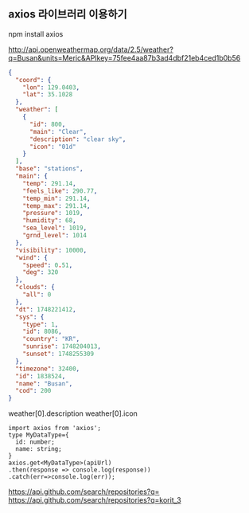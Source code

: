 ## axios 라이브러리 이용하기

npm install axios
 

 http://api.openweathermap.org/data/2.5/weather?q=Busan&units=Meric&APIkey=75fee4aa87b3ad4dbf21eb4ced1b0b56


```json
{
  "coord": {
    "lon": 129.0403,
    "lat": 35.1028
  },
  "weather": [
    {
      "id": 800,
      "main": "Clear",
      "description": "clear sky",
      "icon": "01d"
    }
  ],
  "base": "stations",
  "main": {
    "temp": 291.14,
    "feels_like": 290.77,
    "temp_min": 291.14,
    "temp_max": 291.14,
    "pressure": 1019,
    "humidity": 68,
    "sea_level": 1019,
    "grnd_level": 1014
  },
  "visibility": 10000,
  "wind": {
    "speed": 0.51,
    "deg": 320
  },
  "clouds": {
    "all": 0
  },
  "dt": 1748221412,
  "sys": {
    "type": 1,
    "id": 8086,
    "country": "KR",
    "sunrise": 1748204013,
    "sunset": 1748255309
  },
  "timezone": 32400,
  "id": 1838524,
  "name": "Busan",
  "cod": 200
}
```
weather[0].description 
weather[0].icon 

```tsx
import axios from 'axios';
type MyDataType={
  id: number;
  name: string;
}
axios.get<MyDataType>(apiUrl)
.then(response => console.log(response))
.catch(err=>console.log(err));
```

https://api.github.com/search/repositories?q=
https://api.github.com/search/repositories?q=korit_3


